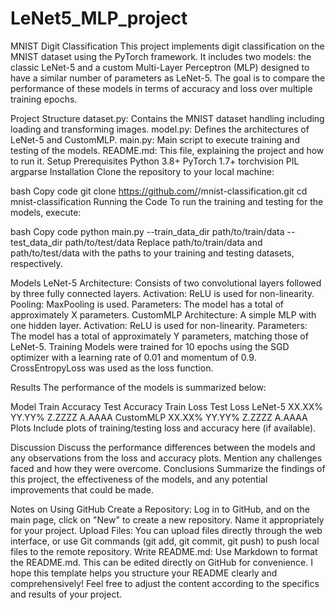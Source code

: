 # LeNet5_MLP_project
MNIST Digit Classification
This project implements digit classification on the MNIST dataset using the PyTorch framework. It includes two models: the classic LeNet-5 and a custom Multi-Layer Perceptron (MLP) designed to have a similar number of parameters as LeNet-5. The goal is to compare the performance of these models in terms of accuracy and loss over multiple training epochs.

Project Structure
dataset.py: Contains the MNIST dataset handling including loading and transforming images.
model.py: Defines the architectures of LeNet-5 and CustomMLP.
main.py: Main script to execute training and testing of the models.
README.md: This file, explaining the project and how to run it.
Setup
Prerequisites
Python 3.8+
PyTorch 1.7+
torchvision
PIL
argparse
Installation
Clone the repository to your local machine:

bash
Copy code
git clone https://github.com/<your-username>/mnist-classification.git
cd mnist-classification
Running the Code
To run the training and testing for the models, execute:

bash
Copy code
python main.py --train_data_dir path/to/train/data --test_data_dir path/to/test/data
Replace path/to/train/data and path/to/test/data with the paths to your training and testing datasets, respectively.

Models
LeNet-5
Architecture: Consists of two convolutional layers followed by three fully connected layers.
Activation: ReLU is used for non-linearity.
Pooling: MaxPooling is used.
Parameters: The model has a total of approximately X parameters.
CustomMLP
Architecture: A simple MLP with one hidden layer.
Activation: ReLU is used for non-linearity.
Parameters: The model has a total of approximately Y parameters, matching those of LeNet-5.
Training
Models were trained for 10 epochs using the SGD optimizer with a learning rate of 0.01 and momentum of 0.9. CrossEntropyLoss was used as the loss function.

Results
The performance of the models is summarized below:

Model	Train Accuracy	Test Accuracy	Train Loss	Test Loss
LeNet-5	XX.XX%	YY.YY%	Z.ZZZZ	A.AAAA
CustomMLP	XX.XX%	YY.YY%	Z.ZZZZ	A.AAAA
Plots
Include plots of training/testing loss and accuracy here (if available).





Discussion
Discuss the performance differences between the models and any observations from the loss and accuracy plots.
Mention any challenges faced and how they were overcome.
Conclusions
Summarize the findings of this project, the effectiveness of the models, and any potential improvements that could be made.

Notes on Using GitHub
Create a Repository: Log in to GitHub, and on the main page, click on "New" to create a new repository. Name it appropriately for your project.
Upload Files: You can upload files directly through the web interface, or use Git commands (git add, git commit, git push) to push local files to the remote repository.
Write README.md: Use Markdown to format the README.md. This can be edited directly on GitHub for convenience.
I hope this template helps you structure your README clearly and comprehensively! Feel free to adjust the content according to the specifics and results of your project.
